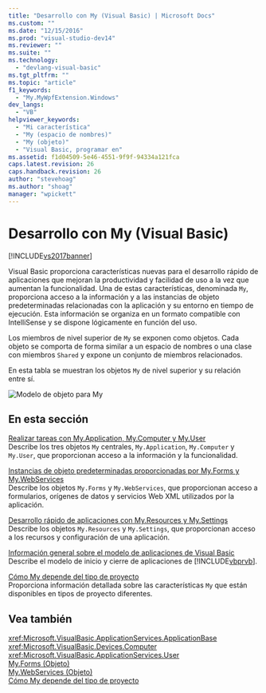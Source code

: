 ```yaml
---
title: "Desarrollo con My (Visual Basic) | Microsoft Docs"
ms.custom: ""
ms.date: "12/15/2016"
ms.prod: "visual-studio-dev14"
ms.reviewer: ""
ms.suite: ""
ms.technology: 
  - "devlang-visual-basic"
ms.tgt_pltfrm: ""
ms.topic: "article"
f1_keywords: 
  - "My.MyWpfExtension.Windows"
dev_langs: 
  - "VB"
helpviewer_keywords: 
  - "Mi característica"
  - "My (espacio de nombres)"
  - "My (objeto)"
  - "Visual Basic, programar en"
ms.assetid: f1d04509-5e46-4551-9f9f-94334a121fca
caps.latest.revision: 26
caps.handback.revision: 26
author: "stevehoag"
ms.author: "shoag"
manager: "wpickett"
---
```

# Desarrollo con My (Visual Basic)
[!INCLUDE[vs2017banner](../../../csharp/includes/vs2017banner.md)]

Visual Basic proporciona características nuevas para el desarrollo rápido de aplicaciones que mejoran la productividad y facilidad de uso a la vez que aumentan la funcionalidad.  Una de estas características, denominada `My`, proporciona acceso a la información y a las instancias de objeto predeterminadas relacionadas con la aplicación y su entorno en tiempo de ejecución.  Esta información se organiza en un formato compatible con IntelliSense y se dispone lógicamente en función del uso.  
  
 Los miembros de nivel superior de `My` se exponen como objetos.  Cada objeto se comporta de forma similar a un espacio de nombres o una clase con miembros `Shared` y expone un conjunto de miembros relacionados.  
  
 En esta tabla se muestran los objetos `My` de nivel superior y su relación entre sí.  
  
 ![Modelo de objeto para My](../../../visual-basic/developing-apps/development-with-my/media/myobjmodel.png "MyObjModel")  
  
## En esta sección  
 [Realizar tareas con My.Application, My.Computer y My.User](../../../visual-basic/developing-apps/development-with-my/performing-tasks-with-my-application-my-computer-and-my-user.md)  
 Describe los tres objetos `My` centrales, `My.Application`, `My.Computer` y `My.User`, que proporcionan acceso a la información y la funcionalidad.  
  
 [Instancias de objeto predeterminadas proporcionadas por My.Forms y My.WebServices](../../../visual-basic/developing-apps/development-with-my/default-object-instances-provided-by-my-forms-and-my-webservices.md)  
 Describe los objetos `My.Forms` y `My.WebServices`, que proporcionan acceso a formularios, orígenes de datos y servicios Web XML utilizados por la aplicación.  
  
 [Desarrollo rápido de aplicaciones con My.Resources y My.Settings](../../../visual-basic/developing-apps/development-with-my/rapid-application-development-with-my-resources-and-my-settings.md)  
 Describe los objetos `My.Resources` y `My.Settings`, que proporcionan acceso a los recursos y configuración de una aplicación.  
  
 [Información general sobre el modelo de aplicaciones de Visual Basic](../../../visual-basic/developing-apps/development-with-my/overview-of-the-visual-basic-application-model.md)  
 Describe el modelo de inicio y cierre de aplicaciones de [!INCLUDE[vbprvb](../../../csharp/programming-guide/concepts/linq/includes/vbprvb_md.md)].  
  
 [Cómo My depende del tipo de proyecto](../../../visual-basic/developing-apps/development-with-my/how-my-depends-on-project-type.md)  
 Proporciona información detallada sobre las características `My` que están disponibles en tipos de proyecto diferentes.  
  
## Vea también  
 <xref:Microsoft.VisualBasic.ApplicationServices.ApplicationBase>   
 <xref:Microsoft.VisualBasic.Devices.Computer>   
 <xref:Microsoft.VisualBasic.ApplicationServices.User>   
 [My.Forms \(Objeto\)](../../../visual-basic/language-reference/objects/my-forms-object.md)   
 [My.WebServices \(Objeto\)](../../../visual-basic/language-reference/objects/my-webservices-object.md)   
 [Cómo My depende del tipo de proyecto](../../../visual-basic/developing-apps/development-with-my/how-my-depends-on-project-type.md)